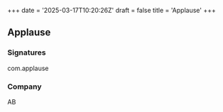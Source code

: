 +++
date = '2025-03-17T10:20:26Z'
draft = false
title = 'Applause'
+++

## Applause


### Signatures

com.applause

### Company

AB